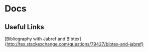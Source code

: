 # Docs
## Useful Links  


[Bibliography with Jabref and Bibtex]{http://tex.stackexchange.com/questions/79427/bibtex-and-jabref}

